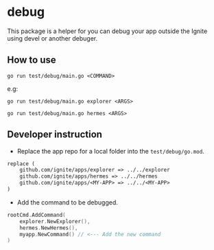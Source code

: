 # debug

This package is a helper for you can debug your app outside the Ignite using devel or another debuger.

## How to use

```shell
go run test/debug/main.go <COMMAND>
```

e.g:
```shell
go run test/debug/main.go explorer <ARGS>
```

```shell
go run test/debug/main.go hermes <ARGS>
```

## Developer instruction

- Replace the app repo for a local folder into the `test/debug/go.mod`.
```go.mod
replace (
	github.com/ignite/apps/explorer => ../../explorer
	github.com/ignite/apps/hermes => ../../hermes
	github.com/ignite/apps/<MY-APP> => ../../<MY-APP> 
)
```

- Add the command to be debugged.
```go
rootCmd.AddCommand(
    explorer.NewExplorer(),
    hermes.NewHermes(),
    myapp.NewCommand() // <--- Add the new command
)
```